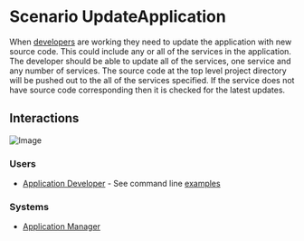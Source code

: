 # Scenario UpdateApplication

When [developers](Actor-ApplicationDeveloper) are working they need to update the application with new source code.
This could include any or all of the services in the application. The developer should be able
to update all of the services, one service and any number of services. The source code at the
top level project directory will be pushed out to the all of the services specified. If the service
does not have source code corresponding then it is checked for the latest updates.

## Interactions

![Image](./UseCases/ManageApplication/UpdateApplication.png)

### Users

* [Application Developer](Actor-ApplicationDeveloper) - See command line [examples](Actor-ApplicationDeveloper.md#update-application)

### Systems

* [Application Manager](SubSystem-ApplicationManager)
